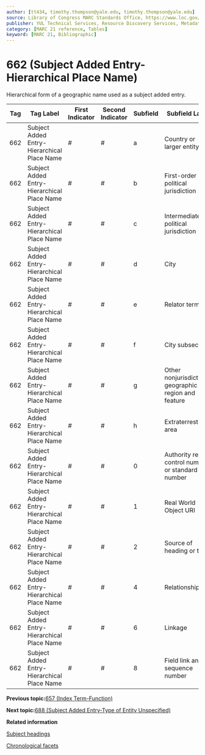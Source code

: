 ```yaml
---
author: [tt434, timothy.thompson@yale.edu, timothy.thompson@yale.edu]
source: Library of Congress MARC Standards Office, https://www.loc.gov/marc/bibliographic/bd662.html
publisher: YUL Technical Services, Resource Discovery Services, Metadata Services Unit
category: [MARC 21 reference, Tables]
keyword: [MARC 21, Bibliographic]
---
```


# 662 \(Subject Added Entry-Hierarchical Place Name\)

Hierarchical form of a geographic name used as a subject added entry.

|Tag|Tag Label|First Indicator|Second Indicator|Subfield|Subfield Label|Repeatable|
|---|---------|---------------|----------------|--------|--------------|----------|
|662|Subject Added Entry-Hierarchical Place Name|\#|\#|a|Country or larger entity|T|
|662|Subject Added Entry-Hierarchical Place Name|\#|\#|b|First-order political jurisdiction|F|
|662|Subject Added Entry-Hierarchical Place Name|\#|\#|c|Intermediate political jurisdiction|T|
|662|Subject Added Entry-Hierarchical Place Name|\#|\#|d|City|F|
|662|Subject Added Entry-Hierarchical Place Name|\#|\#|e|Relator term|T|
|662|Subject Added Entry-Hierarchical Place Name|\#|\#|f|City subsection|T|
|662|Subject Added Entry-Hierarchical Place Name|\#|\#|g|Other nonjurisdictional geographic region and feature|T|
|662|Subject Added Entry-Hierarchical Place Name|\#|\#|h|Extraterrestrial area|T|
|662|Subject Added Entry-Hierarchical Place Name|\#|\#|0|Authority record control number or standard number|T|
|662|Subject Added Entry-Hierarchical Place Name|\#|\#|1|Real World Object URI|T|
|662|Subject Added Entry-Hierarchical Place Name|\#|\#|2|Source of heading or term|F|
|662|Subject Added Entry-Hierarchical Place Name|\#|\#|4|Relationship|T|
|662|Subject Added Entry-Hierarchical Place Name|\#|\#|6|Linkage|F|
|662|Subject Added Entry-Hierarchical Place Name|\#|\#|8|Field link and sequence number|T|

**Previous topic:**[657 \(Index Term-Function\)](../tables/657_bib_table.md)

**Next topic:**[688 \(Subject Added Entry-Type of Entity Unspecified\)](../tables/688_bib_table.md)

**Related information**  


[Subject headings](../tasks/concepts/subject_headings.md)

[Chronological facets](../tasks/events/chronological_facets.md)

